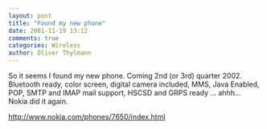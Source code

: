 ```yaml
---
layout: post
title: "Found my new phone"
date: 2001-11-19 13:12
comments: true
categories: Wireless
author: Oliver Thylmann
---
```



So it seems I found my new phone. Coming 2nd (or 3rd) quarter 2002. Bluetooth ready, color screen, digital camera included, MMS, Java Enabled, POP, SMTP and IMAP mail support, HSCSD and GRPS ready ... ahhh... Nokia did it again.

http://www.nokia.com/phones/7650/index.html


